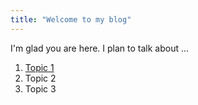 ```yaml
---
title: "Welcome to my blog"
---
```


I'm glad you are here. I plan to talk about ...
1. [Topic 1](/_posts/2022-03-17-my-first-blog-post.md)
2. Topic 2
3. Topic 3
